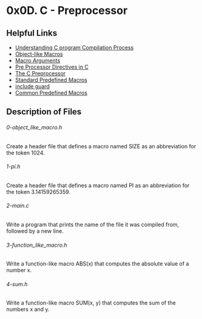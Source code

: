 # 0x0D. C - Preprocessor

## Helpful Links

* [Understanding C program Compilation Process](https://www.youtube.com/watch?v=eW5he5uFBNM)
* [Object-like Macros](https://gcc.gnu.org/onlinedocs/gcc-5.1.0/cpp/Object-like-Macros.html#Object-like-Macros)
* [Macro Arguments](https://gcc.gnu.org/onlinedocs/gcc-5.1.0/cpp/Macro-Arguments.html#Macro-Arguments)
* [Pre Processor Directives in C](https://www.youtube.com/watch?v=X6HiYbY3Uak)
* [The C Preprocessor](https://www.cprogramming.com/tutorial/cpreprocessor.html)
* [Standard Predefined Macros](https://gcc.gnu.org/onlinedocs/gcc-5.1.0/cpp/Standard-Predefined-Macros.html#Standard-Predefined-Macros)
* [include guard](https://en.wikipedia.org/wiki/Include_guard)
* [Common Predefined Macros](https://gcc.gnu.org/onlinedocs/gcc-5.1.0/cpp/Common-Predefined-Macros.html#Common-Predefined-Macros)

## Description of Files

<h6>0-object_like_macro.h</h6>
Create a header file that defines a macro named SIZE as an abbreviation for the token 1024.

<h6>1-pi.h</h6>
Create a header file that defines a macro named PI as an abbreviation for the token 3.14159265359.

<h6>2-main.c</h6>
Write a program that prints the name of the file it was compiled from, followed by a new line.


<h6>3-function_like_macro.h</h6>
Write a function-like macro ABS(x) that computes the absolute value of a number x.

<h6> 4-sum.h</h6>
Write a function-like macro SUM(x, y) that computes the sum of the numbers x and y.
